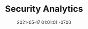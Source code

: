---
layout: awsdemos
title: Security Analytics
authors: 
  - virajp

date:   2021-05-17 01:01:01 -0700
categories: use-case-demo
---